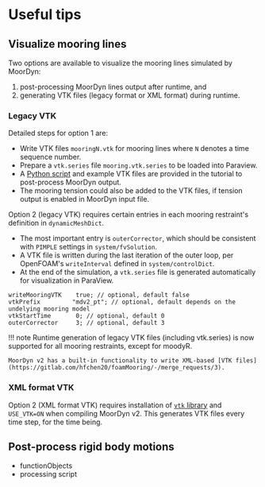 # Useful tips

## Visualize mooring lines
Two options are available to visualize the mooring lines simulated by MoorDyn: 

1. post-processing MoorDyn lines output after runtime, and 
2. generating VTK files (legacy format or XML format) during runtime. 

### Legacy VTK
Detailed steps for option 1 are:

- Write VTK files `mooringN.vtk` for mooring lines where `N` denotes a time sequence number.
- Prepare a `vtk.series` file `mooring.vtk.series` to be loaded into Paraview.
- A [Python script](https://gitlab.com/hfchen20/foamMooring/-/blob/master/tutorial/visualize_moorings_in_paraview/postMoorDyn_VTK.py) and example VTK files are provided in the tutorial to post-process MoorDyn output.
- The mooring tension could also be added to the VTK files, if tension output is enabled in MoorDyn input file.

Option 2 (legacy VTK) requires certain entries in each mooring restraint's definition in `dynamicMeshDict`.

- The most important entry is `outerCorrector`, which should be consistent with `PIMPLE` settings in `system/fvSolution`.
- A VTK file is written during the last iteration of the outer loop, per OpenFOAM's `writeInterval` defined in `system/controlDict`.
- At the end of the simulation, a `vtk.series` file is generated automatically for visualization in ParaView.

```
writeMooringVTK    true; // optional, default false
vtkPrefix         "mdv2_pt"; // optional, default depends on the undelying mooring model
vtkStartTime       0; // optional, default 0
outerCorrector     3; // optional, default 3
```

!!! note
    Runtime generation of legacy VTK files (including vtk.series) is now supported for all mooring restraints, except for moodyR.
    
    MoorDyn v2 has a built-in functionality to write XML-based [VTK files](https://gitlab.com/hfchen20/foamMooring/-/merge_requests/3).
    
### XML format VTK

Option 2 (XML format VTK) requires installation of [`vtk` library](https://gitlab.com/hfchen20/foamMooring/-/merge_requests/3) and `USE_VTK=ON` when compiling MoorDyn v2. This generates VTK files every time step, for the time being.


## Post-process rigid body motions
- functionObjects
- processing script